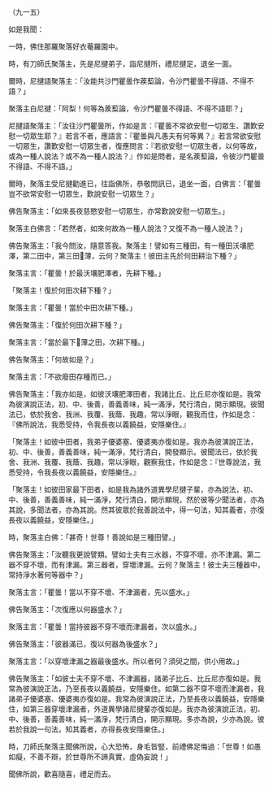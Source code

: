 （九一五）

如是我聞：

一時，佛住那羅聚落好衣菴羅園中。

時，有刀師氏聚落主，先是尼揵弟子，詣尼揵所，禮尼揵足，退坐一面。

爾時，尼揵語聚落主：「汝能共沙門瞿曇作蒺䔧論，令沙門瞿曇不得語、不得不語？」

聚落主白尼揵：「阿梨！何等為蒺䔧論，令沙門瞿曇不得語、不得不語耶？」

尼揵語聚落主：「汝往沙門瞿曇所，作如是言：『瞿曇不常欲安慰一切眾生、讚歎安慰一切眾生耶？』若言不者，應語言：『瞿曇與凡愚夫有何等異？』若言常欲安慰一切眾生，讚歎安慰一切眾生者，復應問言：『若欲安慰一切眾生者，以何等故，或為一種人說法？或不為一種人說法？』作如是問者，是名蒺䔧論，令彼沙門瞿曇不得語、不得不語。」

爾時，聚落主受尼揵勸進已，往詣佛所，恭敬問訊已，退坐一面，白佛言：「瞿曇豈不欲常安慰一切眾生，歎說安慰一切眾生？」

佛告聚落主：「如來長夜慈愍安慰一切眾生，亦常歎說安慰一切眾生。」

聚落主白佛言：「若然者，如來何故為一種人說法？又復不為一種人說法？」

佛告聚落主：「我今問汝，隨意答我。聚落主！譬如有三種田，有一種田沃壤肥澤，第二田中，第三田𭏩薄，云何？聚落主！彼田主先於何田耕治下種？」

聚落主言：「瞿曇！於最沃壤肥澤者，先耕下種。」

「聚落主！復於何田次耕下種？」

聚落主言：「瞿曇！當於中田次耕下種。」

佛告聚落主：「復於何田次耕下種？」

聚落主言：「當於最下𭏩薄之田，次耕下種。」

佛告聚落主：「何故如是？」

聚落主言：「不欲廢田存種而已。」

佛告聚落主：「我亦如是，如彼沃壤肥澤田者，我諸比丘、比丘尼亦復如是。我常為彼演說正法，初、中、後善，善義善味，純一滿淨，梵行清白，開示顯現。彼聞法已，依於我舍、我洲、我覆、我蔭、我趣，常以淨眼，觀我而住，作如是念：『佛所說法，我悉受持，令我長夜以義饒益，安隱樂住。』

「聚落主！如彼中田者，我弟子優婆塞、優婆夷亦復如是。我亦為彼演說正法，初、中、後善，善義善味，純一滿淨，梵行清白，開發顯示。彼聞法已，依於我舍、我洲、我覆、我蔭、我趣，常以淨眼，觀察我住，作如是念：『世尊說法，我悉受持，令我長夜以義饒益，安隱樂住。』

「聚落主！如彼田家最下田者，如是我為諸外道異學尼揵子輩，亦為說法，初、中、後善，善義善味，純一滿淨，梵行清白，開示顯現，然於彼等少聞法者，亦為其說，多聞法者，亦為其說。然其彼眾於我善說法中，得一句法，知其義者，亦復長夜以義饒益，安隱樂住。」

時，聚落主白佛：「甚奇！世尊！善說如是三種田譬。」

佛告聚落主：「汝聽我更說譬類。譬如士夫有三水器，不穿不壞，亦不津漏。第二器不穿不壞，而有津漏。第三器者，穿壞津漏。云何？聚落主！彼士夫三種器中，常持淨水著何等器中？」

聚落主言：「瞿曇！當以不穿不壞、不津漏者，先以盛水。」

佛告聚落主：「次復應以何器盛水？」

聚落主言：「瞿曇！當持彼器不穿不壞而津漏者，次以盛水。」

佛告聚落主：「彼器滿已，復以何器為後盛水？」

聚落主言：「以穿壞津漏之器最後盛水。所以者何？須臾之間，供小用故。」

佛告聚落主：「如彼士夫不穿不壞、不津漏器，諸弟子比丘、比丘尼亦復如是。我常為彼演說正法，乃至長夜以義饒益，安隱樂住。如第二器不穿不壞而津漏者，我諸弟子優婆塞、優婆夷亦復如是。我常為彼演說正法，乃至長夜以義饒益，安隱樂住，如第三器穿壞津漏者，外道異學諸尼揵輩亦復如是。我亦為彼演說正法，初、中、後善，善義善味，純一滿淨，梵行清白，開示顯現。多亦為說，少亦為說。彼若於我說一句法，知其義者，亦得長夜安隱樂住。」

時，刀師氏聚落主聞佛所說，心大恐怖，身毛皆竪，前禮佛足悔過：「世尊！如愚如癡，不善不辯，於世尊所不諦真實，虛偽妄說！」

聞佛所說，歡喜隨喜，禮足而去。






